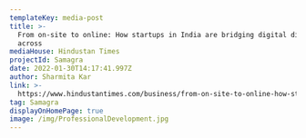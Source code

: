 ```yaml
---
templateKey: media-post
title: >-
  From on-site to online: How startups in India are bridging digital divide
  across
mediaHouse: Hindustan Times
projectId: Samagra
date: 2022-01-30T14:17:41.997Z
author: Sharmita Kar
link: >-
  https://www.hindustantimes.com/business/from-on-site-to-online-how-startups-in-india-are-bridging-digital-divide-across-101643519678294.html
tag: Samagra
displayOnHomePage: true
image: /img/ProfessionalDevelopment.jpg
---
```



